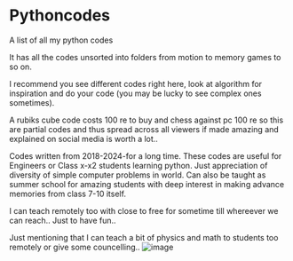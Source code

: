# Pythoncodes
A list of all my python codes

It has all the codes unsorted into folders from motion to memory games to so on.

I recommend you see different codes right here, look at algorithm for inspiration and do your code (you may be lucky to see complex ones sometimes).

A rubiks cube code costs 100 re to buy and chess against pc 100 re so this are partial codes and thus spread across all viewers if made amazing and explained on social media is worth a lot..

Codes written from 2018-2024-for a long time. These codes are useful for Engineers or Class x-x2 students learning python. Just appreciation of diversity of simple computer problems in world. Can also be taught as summer school for amazing students with deep interest in making advance memories from class 7-10 itself.

I can teach remotely too with close to free for sometime till whereever we can reach.. Just to have fun..

Just mentioning that I can teach a bit of physics and math to students too remotely or give some councelling.. 
![image](https://github.com/harishravi121/Pythoncodes/assets/39822028/f0e27dc5-e056-4ee6-aacc-6121ace6b844)
